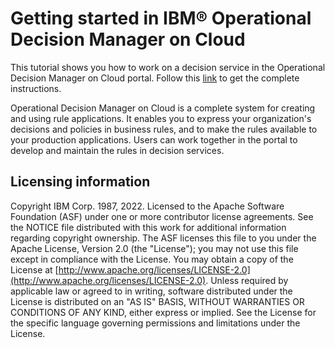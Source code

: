 # Getting started in IBM® Operational Decision Manager on Cloud

This tutorial shows you how to work on a decision service in the Operational Decision Manager on Cloud portal.
Follow this [link](https://www.ibm.com/docs/en/odmoc?topic=resources-getting-started-in-operational-decision-manager-cloud) to get the complete instructions.

Operational Decision Manager on Cloud is a complete system for creating and using rule applications. It enables you to express your organization's decisions and policies in business rules, and to make the rules available to your production applications. Users can work together in the portal to develop and maintain the rules in decision services.

## Licensing information

Copyright IBM Corp. 1987, 2022. Licensed to the Apache Software Foundation \(ASF\) under one or more contributor license agreements. See the NOTICE file distributed with this work for additional information regarding copyright ownership. The ASF licenses this file to you under the Apache License, Version 2.0 \(the "License"\); you may not use this file except in compliance with the License. You may obtain a copy of the License at [http://www.apache.org/licenses/LICENSE-2.0](http://www.apache.org/licenses/LICENSE-2.0). Unless required by applicable law or agreed to in writing, software distributed under the License is distributed on an "AS IS" BASIS, WITHOUT WARRANTIES OR CONDITIONS OF ANY KIND, either express or implied. See the License for the specific language governing permissions and limitations under the License.

